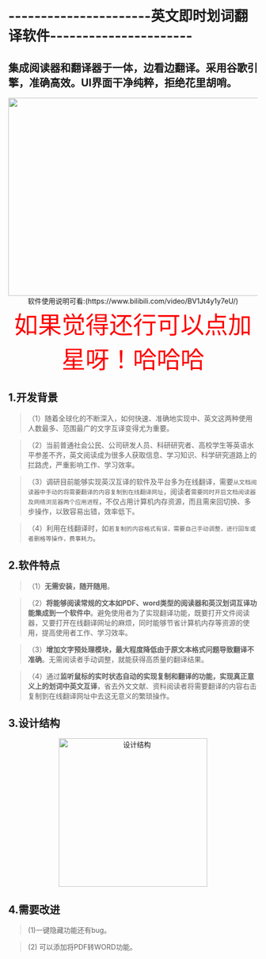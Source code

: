 ----------------------英文即时划词翻译软件----------------------
=======
集成阅读器和翻译器于一体，边看边翻译。采用谷歌引擎，准确高效。UI界面干净纯粹，拒绝花里胡哨。
------
<div align=center><img src="https://github.com/zhangcf0110/English-Document-translation-software/blob/master/illustration_image/%E6%B5%81%E7%A8%8B%E5%9B%BE.png" width = "700" height = "400" alt="" ></div>


<div align=center>软件使用说明可看:(https://www.bilibili.com/video/BV1Jt4y1y7eU/) </div>



<div align=center><font color=red face="黑体" size=40>如果觉得还行可以点加星呀！哈哈哈</font></div>

## 1.开发背景

>（1）随着全球化的不断深入，如何快速、准确地实现中、英文这两种使用人数最多、范围最广的文字互译变得尤为重要。

>（2）当前普通社会公民、公司研发人员、科研研究者、高校学生等英语水平参差不齐，英文阅读成为很多人获取信息、学习知识、科学研究道路上的拦路虎，严重影响工作、学习效率。

>（3）调研目前能够实现英汉互译的软件及平台多为在线翻译，需要`从文档阅读器中手动的将需要翻译的内容复制到在线翻译网址`，阅读者`需要同时开启文档阅读器及网络浏览器两个应用进程`，不仅占用计算机内存资源，而且需来回切换、多步操作，以致容易出错，效率低下。

>（4）利用在线翻译时，如`若复制的内容格式有误，需要自己手动调整，进行回车或者删格等操作，费事耗力`。

## 2.软件特点
>（1）**无需安装，随开随用**。
 
>（2）**将能够阅读常规的文本如PDF、word类型的阅读器和英汉划词互译功能集成到一个软件中**。避免使用者为了实现翻译功能，既要打开文件阅读器，又要打开在线翻译网址的麻烦，同时能够节省计算机内存等资源的使用，提高使用者工作、学习效率。
 
>（3）**增加文字预处理模块，最大程度降低由于原文本格式问题导致翻译不准确**。无需阅读者手动调整，就能获得高质量的翻译结果。

>（4）通过**监听鼠标的实时状态自动的实现复制和翻译的功能，实现真正意义上的划词中英文互译**，省去外文文献、资料阅读者将需要翻译的内容右击复制到在线翻译网址中去这无意义的繁琐操作。

## 3.设计结构

<div align=center><img src="https://github.com/zhangcf0110/English-Document-translation-software/blob/master/illustration_image/%E7%BB%98%E5%9B%BE1.jpg" width = "300" height = "300" alt="设计结构" ></div>

## 4.需要改进

> (1)一键隐藏功能还有bug。

> (2) 可以添加将PDF转WORD功能。

